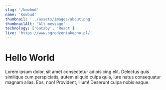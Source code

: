 ```yaml
---
slug: '/kowbud'
name: 'Kowbud'
thumbnail: '../assets/images/about.png'
thumbnailAlt: 'Alt message'
technology: ['Gatsby', 'React']
live: 'https://www.ogrodzeniakepno.pl/'
---
```


# Hello World

Lorem ipsum dolor, sit amet consectetur adipisicing elit. Delectus quis similique cum perspiciatis, autem aliquid culpa quia, iure natus consequatur magnam alias. Eos, non! Provident, illum! Deserunt culpa nobis eaque.
